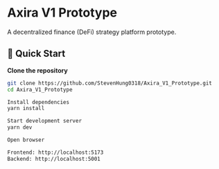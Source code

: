 # Axira V1 Prototype

A decentralized finance (DeFi) strategy platform prototype.

## 🚀 Quick Start

**Clone the repository**

```bash
git clone https://github.com/StevenHung0318/Axira_V1_Prototype.git
cd Axira_V1_Prototype

Install dependencies
yarn install

Start development server
yarn dev

Open browser

Frontend: http://localhost:5173
Backend: http://localhost:5001
```
